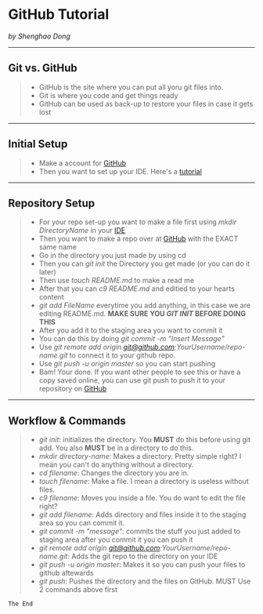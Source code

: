 # GitHub Tutorial

_by Shenghao Dong_

---
## Git vs. GitHub
> - GitHub is the site where you can put all yoru git files into.  
> - Git is where you code and get things ready   
> - GitHub can be used as back-up to restore your files in case it gets lost  

---
## Initial Setup
> - Make a account for [GitHub](https://github.com/)  
> - Then you want to set up your IDE. Here's a [tutorial](https://docs.google.com/presentation/d/1t3isDyU7pL84iU5s0UehTuGxhPMFC3Obs38xudrd49o/edit)


---
## Repository Setup
> - For your repo set-up you want to make a file first using _mkdir DirectoryName_ in your [IDE](https://ide.cs50.io/)  
> - Then you want to make a repo over at [GitHub](https://github.com/) with the EXACT same name   
> - Go in the directory you just made by using cd   
> - Then you can _git init_ the Directory you get made (or you can do it later)   
> - Then use _touch README.md_ to make a read me   
> - After that you can _c9 README.md_ and editied to your hearts content   
> - _git add FileName_ everytime you add anything, in this case we are editing README.md. **MAKE SURE YOU _GIT INIT_ BEFORE DOING THIS**   
> - After you add it to the staging area you want to commit it   
> - You can do this by doing _git commit -m "Insert Message"_ 
> - Use _git remote add origin git@github.com:YourUsername/repo-name.git_ to connect it to your github repo.
> - Use _git push -u origin master_ so you can start pushing
> - Bam! Your done. If you want other people to see this or have a copy saved online, you can use git push to push it to your repository on [GitHub](Github.com)   


---
## Workflow & Commands
> - _git init_: initializes the directory. You **MUST** do this before using git add. You also **MUST** be in a directory to do this.
> - _mkdir directory-name_: Makes a directory. Pretty simple right? I mean you can't do anything without a directory.
> - _cd filename_: Changes the directory you are in.
> - _touch filename_: Make a file. I mean a directory is useless without files.
> - _c9 filename_: Moves you inside a file. You do want to edit the file right?
> - _git add filename_: Adds directory and files inside it to the staging area so you can commit it.
> - _git commit -m "message"_: commits the stuff you just added to staging area after you commit it you can push it
> - _git remote add origin git@github.com:YourUsername/repo-name.git_: Adds the git repo to the directory on your IDE
> - _git push -u origin master_: Makes it so you can push your files to github aftewards
> - _git push_: Pushes the directory and the files on GitHub. MUST Use 2 commands above first


```css
The End
```